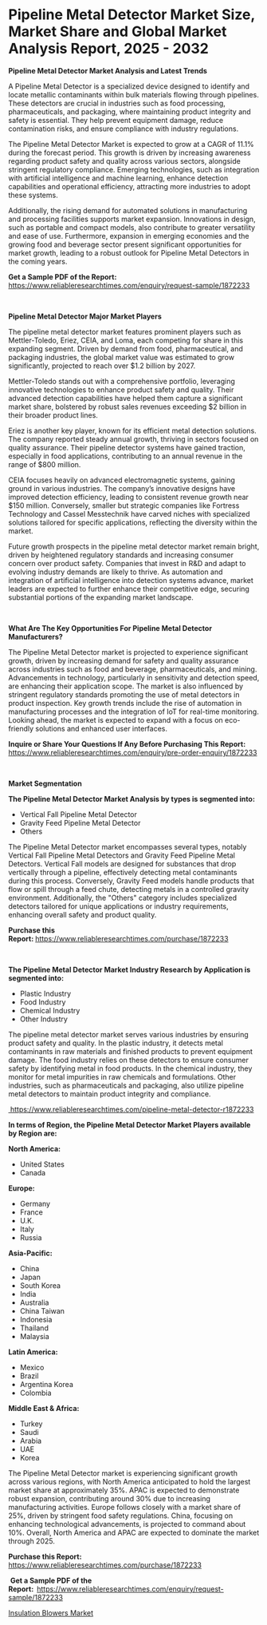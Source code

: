 <p><h1>Pipeline Metal Detector Market Size, Market Share and Global Market Analysis Report, 2025 - 2032</h1></p><p><strong>Pipeline Metal Detector Market Analysis and Latest Trends</strong></p>
<p><p>A Pipeline Metal Detector is a specialized device designed to identify and locate metallic contaminants within bulk materials flowing through pipelines. These detectors are crucial in industries such as food processing, pharmaceuticals, and packaging, where maintaining product integrity and safety is essential. They help prevent equipment damage, reduce contamination risks, and ensure compliance with industry regulations.</p><p>The Pipeline Metal Detector Market is expected to grow at a CAGR of 11.1% during the forecast period. This growth is driven by increasing awareness regarding product safety and quality across various sectors, alongside stringent regulatory compliance. Emerging technologies, such as integration with artificial intelligence and machine learning, enhance detection capabilities and operational efficiency, attracting more industries to adopt these systems. </p><p>Additionally, the rising demand for automated solutions in manufacturing and processing facilities supports market expansion. Innovations in design, such as portable and compact models, also contribute to greater versatility and ease of use. Furthermore, expansion in emerging economies and the growing food and beverage sector present significant opportunities for market growth, leading to a robust outlook for Pipeline Metal Detectors in the coming years.</p></p>
<p><strong>Get a Sample PDF of the Report:&nbsp;</strong> <a href="https://www.reliableresearchtimes.com/enquiry/request-sample/1872233?utm_campaign=2999&utm_medium=2&utm_source=Github&utm_content=ia&utm_term=08042025&utm_id=pipeline-metal-detector">https://www.reliableresearchtimes.com/enquiry/request-sample/1872233</a></p>
<p>&nbsp;</p>
<p><strong>Pipeline Metal Detector Major Market Players</strong></p>
<p><p>The pipeline metal detector market features prominent players such as Mettler-Toledo, Eriez, CEIA, and Loma, each competing for share in this expanding segment. Driven by demand from food, pharmaceutical, and packaging industries, the global market value was estimated to grow significantly, projected to reach over $1.2 billion by 2027.</p><p>Mettler-Toledo stands out with a comprehensive portfolio, leveraging innovative technologies to enhance product safety and quality. Their advanced detection capabilities have helped them capture a significant market share, bolstered by robust sales revenues exceeding $2 billion in their broader product lines.</p><p>Eriez is another key player, known for its efficient metal detection solutions. The company reported steady annual growth, thriving in sectors focused on quality assurance. Their pipeline detector systems have gained traction, especially in food applications, contributing to an annual revenue in the range of $800 million.</p><p>CEIA focuses heavily on advanced electromagnetic systems, gaining ground in various industries. The company’s innovative designs have improved detection efficiency, leading to consistent revenue growth near $150 million. Conversely, smaller but strategic companies like Fortress Technology and Cassel Messtechnik have carved niches with specialized solutions tailored for specific applications, reflecting the diversity within the market.</p><p>Future growth prospects in the pipeline metal detector market remain bright, driven by heightened regulatory standards and increasing consumer concern over product safety. Companies that invest in R&D and adapt to evolving industry demands are likely to thrive. As automation and integration of artificial intelligence into detection systems advance, market leaders are expected to further enhance their competitive edge, securing substantial portions of the expanding market landscape.</p></p>
<p>&nbsp;</p>
<p><strong>What Are The Key Opportunities For Pipeline Metal Detector Manufacturers?</strong></p>
<p><p>The Pipeline Metal Detector market is projected to experience significant growth, driven by increasing demand for safety and quality assurance across industries such as food and beverage, pharmaceuticals, and mining. Advancements in technology, particularly in sensitivity and detection speed, are enhancing their application scope. The market is also influenced by stringent regulatory standards promoting the use of metal detectors in product inspection. Key growth trends include the rise of automation in manufacturing processes and the integration of IoT for real-time monitoring. Looking ahead, the market is expected to expand with a focus on eco-friendly solutions and enhanced user interfaces.</p></p>
<p><strong>Inquire or Share Your Questions If Any Before Purchasing This Report:</strong> <a href="https://www.reliableresearchtimes.com/enquiry/pre-order-enquiry/1872233?utm_campaign=2999&utm_medium=2&utm_source=Github&utm_content=ia&utm_term=08042025&utm_id=pipeline-metal-detector">https://www.reliableresearchtimes.com/enquiry/pre-order-enquiry/1872233</a></p>
<p>&nbsp;</p>
<p><strong>Market Segmentation</strong></p>
<p><strong>The Pipeline Metal Detector Market Analysis by types is segmented into:</strong></p>
<p><ul><li>Vertical Fall Pipeline Metal Detector</li><li>Gravity Feed Pipeline Metal Detector</li><li>Others</li></ul></p>
<p><p>The Pipeline Metal Detector market encompasses several types, notably Vertical Fall Pipeline Metal Detectors and Gravity Feed Pipeline Metal Detectors. Vertical Fall models are designed for substances that drop vertically through a pipeline, effectively detecting metal contaminants during this process. Conversely, Gravity Feed models handle products that flow or spill through a feed chute, detecting metals in a controlled gravity environment. Additionally, the "Others" category includes specialized detectors tailored for unique applications or industry requirements, enhancing overall safety and product quality.</p></p>
<p><strong>Purchase this Report:&nbsp;</strong><a href="https://www.reliableresearchtimes.com/purchase/1872233?utm_campaign=2999&utm_medium=2&utm_source=Github&utm_content=ia&utm_term=08042025&utm_id=pipeline-metal-detector">https://www.reliableresearchtimes.com/purchase/1872233</a></p>
<p>&nbsp;</p>
<p><strong>The Pipeline Metal Detector Market Industry Research by Application is segmented into:</strong></p>
<p><ul><li>Plastic Industry</li><li>Food Industry</li><li>Chemical Industry</li><li>Other Industry</li></ul></p>
<p><p>The pipeline metal detector market serves various industries by ensuring product safety and quality. In the plastic industry, it detects metal contaminants in raw materials and finished products to prevent equipment damage. The food industry relies on these detectors to ensure consumer safety by identifying metal in food products. In the chemical industry, they monitor for metal impurities in raw chemicals and formulations. Other industries, such as pharmaceuticals and packaging, also utilize pipeline metal detectors to maintain product integrity and compliance.</p></p>
<p><a href="https://www.reliableresearchtimes.com/pipeline-metal-detector-r1872233?utm_campaign=2999&utm_medium=2&utm_source=Github&utm_content=ia&utm_term=08042025&utm_id=pipeline-metal-detector">&nbsp;https://www.reliableresearchtimes.com/pipeline-metal-detector-r1872233</a></p>
<p><strong>In terms of Region, the Pipeline Metal Detector Market Players available by Region are:</strong></p>
<p>
    <p> <strong> North America: </strong>
        <ul>
            <li>United States</li>
            <li>Canada</li>
        </ul>
        </p> 
    <p> <strong> Europe: </strong>
        <ul>
            <li>Germany</li>
            <li>France</li>
            <li>U.K.</li>
            <li>Italy</li>
            <li>Russia</li>
        </ul>
        </p> 
    <p> <strong> Asia-Pacific: </strong>
        <ul>
            <li>China</li>
            <li>Japan</li>
            <li>South Korea</li>
            <li>India</li>
            <li>Australia</li>
            <li>China Taiwan</li>
            <li>Indonesia</li>
            <li>Thailand</li>
            <li>Malaysia</li>
        </ul>
        </p> 
    <p> <strong> Latin America: </strong>
        <ul>
            <li>Mexico</li>
            <li>Brazil</li>
            <li>Argentina Korea</li>
            <li>Colombia</li>
        </ul>
        </p> 
    <p> <strong> Middle East & Africa: </strong>
        <ul>
            <li>Turkey</li>
            <li>Saudi</li>
            <li>Arabia</li>
            <li>UAE</li>
            <li>Korea</li>
        </ul>
    </p>
    </p>
<p><p>The Pipeline Metal Detector market is experiencing significant growth across various regions, with North America anticipated to hold the largest market share at approximately 35%. APAC is expected to demonstrate robust expansion, contributing around 30% due to increasing manufacturing activities. Europe follows closely with a market share of 25%, driven by stringent food safety regulations. China, focusing on enhancing technological advancements, is projected to command about 10%. Overall, North America and APAC are expected to dominate the market through 2025.</p></p>
<p><strong>Purchase this Report: </strong><a href="https://www.reliableresearchtimes.com/purchase/1872233?utm_campaign=2999&utm_medium=2&utm_source=Github&utm_content=ia&utm_term=08042025&utm_id=pipeline-metal-detector">https://www.reliableresearchtimes.com/purchase/1872233</a></p>
<p>&nbsp;<strong>Get a Sample PDF of the Report:&nbsp;&nbsp;</strong><a href="https://www.reliableresearchtimes.com/enquiry/request-sample/1872233?utm_campaign=2999&utm_medium=2&utm_source=Github&utm_content=ia&utm_term=08042025&utm_id=pipeline-metal-detector">https://www.reliableresearchtimes.com/enquiry/request-sample/1872233</a></p>
<p><strong></strong></p>
<p><p><a href="https://github.com/paljuhubeyde/Market-Research-Report-List-1/blob/main/insulation-blowers-market.md?utm_campaign=2999&utm_medium=2&utm_source=Github&utm_content=ia&utm_term=08042025&utm_id=pipeline-metal-detector">Insulation Blowers Market</a></p></p>